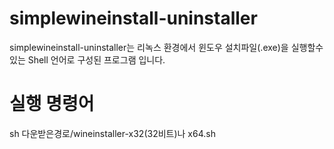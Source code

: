 # simplewineinstall-uninstaller
simplewineinstall-uninstaller는 리녹스 환경에서 윈도우 설치파일(.exe)을 실행할수 있는 Shell 언어로 구성된 프로그램 입니다.
# 실행 명령어
sh 다운받은경로/wineinstaller-x32(32비트)나 x64.sh
